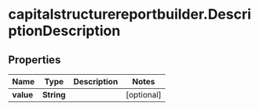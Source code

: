 # capitalstructurereportbuilder.DescriptionDescription

## Properties

Name | Type | Description | Notes
------------ | ------------- | ------------- | -------------
**value** | **String** |  | [optional] 


